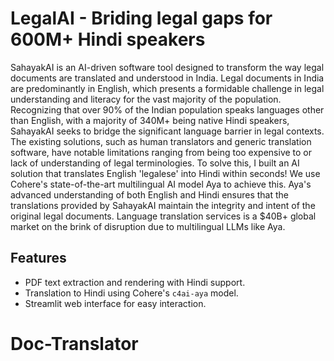 # LegalAI - Briding legal gaps for 600M+ Hindi speakers

SahayakAI is an AI-driven software tool designed to transform the way legal documents are translated and understood in India. Legal documents in India are predominantly in English, which presents a formidable challenge in legal understanding and literacy for the vast majority of the population. Recognizing that over 90% of the Indian population speaks languages other than English, with a majority of 340M+ being native Hindi speakers, SahayakAI seeks to bridge the significant language barrier in legal contexts. The existing solutions, such as human translators and generic translation software, have notable limitations ranging from being too expensive to or lack of understanding of legal terminologies. To solve this, I built an AI solution that translates English 'legalese' into Hindi within seconds! We use Cohere's state-of-the-art multilingual AI model Aya to achieve this. Aya's advanced understanding of both English and Hindi ensures that the translations provided by SahayakAI maintain the integrity and intent of the original legal documents. Language translation services is a $40B+ global market on the brink of disruption due to multilingual LLMs like Aya.

## Features

- PDF text extraction and rendering with Hindi support.
- Translation to Hindi using Cohere's `c4ai-aya` model.
- Streamlit web interface for easy interaction.


# Doc-Translator
